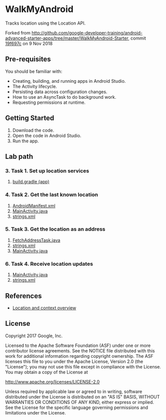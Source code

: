 WalkMyAndroid 
=============

Tracks location using the Location API.

Forked from
http://github.com/google-developer-training/android-advanced-starter-apps/tree/master/WalkMyAndroid-Starter,
commit
[19f697c](http://github.com/google-developer-training/android-advanced-starter-apps/commit/19f697c13d091a806c02d5919ff40dcd48c26a16)
on 9 Nov 2018

Pre-requisites
--------------

You should be familiar with:
- Creating, building, and running apps in Android Studio.
- The Activity lifecycle.
- Persisting data across configuration changes.
- How to use an AsyncTask to do background work.
- Requesting permissions at runtime.

Getting Started
---------------

1. Download the code.
2. Open the code in Android Studio.
3. Run the app.

Lab path
--------

### 3. Task 1. Set up location services

1. [build.gradle (app)](http://github.com/dscoppelletti/WalkMyAndroid/blob/attend/app/build.gradle)

### 4. Task 2. Get the last known location

1. [AndroidManifest.xml](http://github.com/dscoppelletti/WalkMyAndroid/blob/attend/app/src/main/AndroidManifest.xml)
1. [MainActivity.java](http://github.com/dscoppelletti/WalkMyAndroid/blob/attend/app/src/main/java/com/example/android/walkmyandroid/MainActivity.java)
1. [strings.xml](http://github.com/dscoppelletti/WalkMyAndroid/blob/attend/app/src/main/res/values/strings.xml)

### 5. Task 3. Get the location as an address

1. [FetchAddressTask.java](http://github.com/dscoppelletti/WalkMyAndroid/blob/attend/app/src/main/java/com/example/android/walkmyandroid/FetchAddressTask.java)
1. [strings.xml](http://github.com/dscoppelletti/WalkMyAndroid/blob/attend/app/src/main/res/values/strings.xml)
1. [MainActivity.java](http://github.com/dscoppelletti/WalkMyAndroid/blob/attend/app/src/main/java/com/example/android/walkmyandroid/MainActivity.java)

### 6. Task 4. Receive location updates

1. [MainActivity.java](http://github.com/dscoppelletti/WalkMyAndroid/blob/attend/app/src/main/java/com/example/android/walkmyandroid/MainActivity.java)
1. [strings.xml](http://github.com/dscoppelletti/WalkMyAndroid/blob/attend/app/src/main/res/values/strings.xml)

References
----------

* [Location and context overview](http://developer.android.com/training/location)

License
-------

Copyright 2017 Google, Inc.

Licensed to the Apache Software Foundation (ASF) under one or more contributor
license agreements.  See the NOTICE file distributed with this work for
additional information regarding copyright ownership.  The ASF licenses this
file to you under the Apache License, Version 2.0 (the "License"); you may not
use this file except in compliance with the License.  You may obtain a copy of
the License at

  http://www.apache.org/licenses/LICENSE-2.0

Unless required by applicable law or agreed to in writing, software
distributed under the License is distributed on an "AS IS" BASIS, WITHOUT
WARRANTIES OR CONDITIONS OF ANY KIND, either express or implied.  See the
License for the specific language governing permissions and limitations under
the License.
